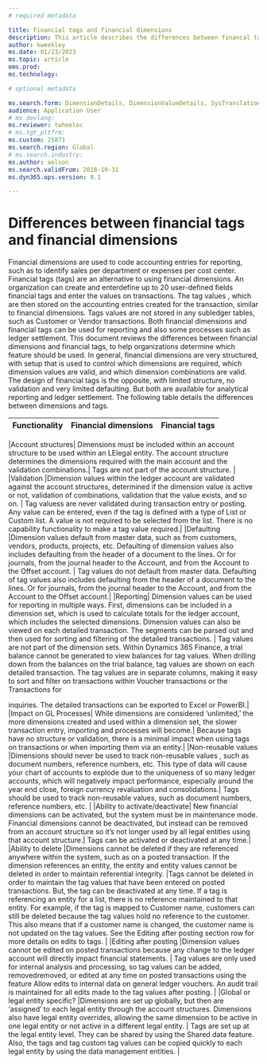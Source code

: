 ```yaml
---
# required metadata

title: Financial tags and financial dimensions
description: This article describes the differences between financal tags and financial dimensions.
author: kweekley
ms.date: 01/23/2023
ms.topic: article
ems.prod: 
ms.technology: 

# optional metadata

ms.search.form: DimensionDetails, DimensionValueDetails, SysTranslationDetail
audience: Application User
# ms.devlang: 
ms.reviewer: twheeloc
# ms.tgt_pltfrm: 
ms.custom: 25871
ms.search.region: Global
# ms.search.industry: 
ms.author: aolson
ms.search.validFrom: 2018-10-31
ms.dyn365.ops.version: 8.1

---
```


# Differences between financial tags and financial dimensions

Financial dimensions are used to code accounting entries for reporting, such as to identify sales per department or expenses per cost center. Financial tags (tags) are an alternative to using financial dimensions. An  organization can create and enterdefine up to 20 user-defined fields financial tags and enter the values on transactions. The tag values , which are then stored on the accounting entries created for the transaction, similar to financial dimensions. Tags values are not stored in any subledger tables, such as Customer or Vendor transactions. Both financial dimensions and financial tags can be used for reporting and also some processes such as ledger settlement. 
This document reviews the differences between financial dimensions and financial tags, to help organizations determine which feature should be used. 
In general, financial dimensions are very structured, with setup that is used to control which dimensions are required, which dimension values are valid, and which dimension combinations are valid. The design of financial tags is the opposite, with limited structure, no validation and very limited defaulting.  But both are available for analytical reporting and ledger settlement.
The following table details the differences between dimensions and tags.

|Functionality |Financial dimensions | Financial tags |
|--------------|--------------|---------------------------|

|Account structures|	Dimensions must be included within an account structure to be used within an LElegal entity. The account structure determines the dimensions required with the main account and the validation combinations.|	Tags are not part of the account structure.  |
|Validation	|Dimension values within the ledger account are validated against the account structures, determined if the dimension value is active or not, validation of combinations, validation that the value exists, and so on. |	Tag valuess are never validated during transaction entry or posting. Any value can be entered, even if the tag is defined with a type of List or Custom list. A value is not required to be selected from the list. There is no capability functionality to make a tag value required.| 
|Defaulting	|Dimension values default from master data, such as from customers, vendors, products, projects, etc. Defaulting of dimension values also includes defaulting from the header of a document to the lines.  Or for journals, from the journal header to the Account, and from the Account to the Offset account. |	Tag values do not default from master data. Defaulting of tag values also includes defaulting from the header of a document to the lines.  Or for journals, from the journal header to the Account, and from the Account to the Offset account.|
|Reporting|	Dimension values can be used for reporting in multiple ways.  First, dimensions can be included in a dimension set,  which is used to calculate totals for the ledger account, which includes the selected dimensions. Dimension values can also be viewed on each detailed transaction.  The segments can be parsed out and then used for sorting and filtering of the detailed transactions. |	Tag values are not part of the dimension sets. Within Dynamics 365 Finance, a trial balance cannot be generated to view balances for tag values.  When drilling down from the balances on the trial balance, tag values are shown on each detailed transaction. The tag values are in separate columns, making it easy to sort and filter on transactions within Voucher transactions or the Transactions for <main account> inquiries. The detailed transactions can be exported to Excel or PowerBI.| 
|Impact on GL Processes|	While dimensions are considered ‘unlimited,’ the more dimensions created and used within a dimension set, the slower transaction entry, importing and processes will become.| Because tags have no structure or validation, there is a minimal impact when using tags on transactions or when importing them via an entity.|
|Non-reusable values	|Dimensions should never be used to track non-reusable values , such as document numbers, reference numbers, etc.  This type of data will cause your chart of accounts to explode due to the uniqueness of so many ledger accounts, which will negatively impact performance, especially around the year end close, foreign currency revaluation and consolidations.| 	Tags should be used to track non-reusable values, such as document numbers, reference numbers, etc. |
|Ability to activate/deactivate|	New financial dimensions can be activated, but the system must be in maintenance mode. Financial dimensions cannot be deactivated, but instead can be removed from an account structure so it’s not longer used by all legal entities using that account structure.| 	Tags can be activated or deactivated at any time.| 
|Ability to delete	|Dimensions cannot be deleted if they are referenced anywhere within the system, such as on a posted transaction. If the dimension references an entity, the entity and entity values cannot be deleted in order to maintain referential integrity. 	|Tags cannot be deleted in order to maintain the tag values that have been entered on posted transactions.  But, the tag can be deactivated at any time. If a tag is referencing an entity for a list, there is no reference maintained to that entity.  For example, if the tag is mapped to Customer name, customers can still be deleted because the tag values hold no reference to the customer. This also means that if a customer name is changed, the customer name is not updated on the tag values. See the Editing after posting section row for more details on edits to tags. |
|Editing after posting	|Dimension values cannot be edited on posted transactions because any change to the ledger account will directly impact financial statements. |	Tag values are only used for internal analysis and processing, so tag values can be added, removedremoved, or edited at any time on posted transactions using the feature Allow edits to internal data on general ledger vouchers. An audit trail is maintained for all edits made to the tag values after posting. |
|Global or legal entity specific?	|Dimensions are set up globally, but then are ‘assigned’ to each legal entity through the account structures.  Dimensions also have legal entity overrides, allowing the same dimension to be active in one legal entity or not active in a different legal entity. |	Tags are set up at the legal entity level. They can be shared by using the Shared data feature.  Also, the tags and tag custom tag values can be copied quickly to each legal entity by using the data management entities. | 
		



